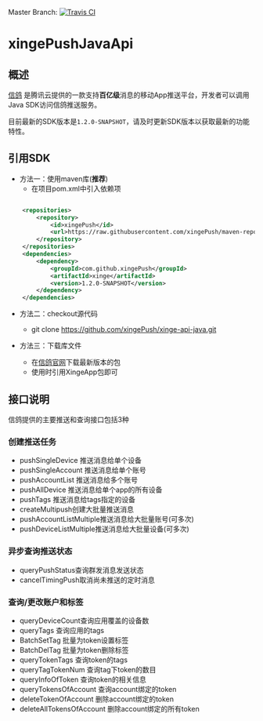 Master Branch: [![Travis CI](https://travis-ci.org/xingePush/xinge-api-java.svg?branch=master)](https://travis-ci.org/xingePush/xinge-api-java)

# xingePushJavaApi
## 概述
[信鸽](http://xg.qq.com) 是腾讯云提供的一款支持**百亿级**消息的移动App推送平台，开发者可以调用Java SDK访问信鸽推送服务。

目前最新的SDK版本是`1.2.0-SNAPSHOT`，请及时更新SDK版本以获取最新的功能特性。

## 引用SDK
- 方法一：使用maven库(**推荐**)
    - 在项目pom.xml中引入依赖项
    
```xml

	<repositories>
		<repository>
			<id>xingePush</id>
			<url>https://raw.githubusercontent.com/xingePush/maven-repository/snapshot/</url>
		</repository>
	</repositories>
	<dependencies>
		<dependency>
			<groupId>com.github.xingePush</groupId>
			<artifactId>xinge</artifactId>
			<version>1.2.0-SNAPSHOT</version>
		</dependency>
	</dependencies>
```
- 方法二：checkout源代码
    - git clone https://github.com/xingePush/xinge-api-java.git
 
- 方法三：下载库文件
    - 在[信鸽官网](http://xg.qq.com/xg/ctr_index/download)下载最新版本的包
    - 使用时引用XingeApp包即可

## 接口说明
信鸽提供的主要推送和查询接口包括3种

### 创建推送任务
- pushSingleDevice 推送消息给单个设备
- pushSingleAccount 推送消息给单个账号
- pushAccountList 推送消息给多个账号
- pushAllDevice 推送消息给单个app的所有设备
- pushTags 推送消息给tags指定的设备
- createMultipush创建大批量推送消息
- pushAccountListMultiple推送消息给大批量账号(可多次)
- pushDeviceListMultiple推送消息给大批量设备(可多次)

### 异步查询推送状态
- queryPushStatus查询群发消息发送状态
- cancelTimingPush取消尚未推送的定时消息

### 查询/更改账户和标签
- queryDeviceCount查询应用覆盖的设备数
- queryTags 查询应用的tags
- BatchSetTag 批量为token设置标签
- BatchDelTag 批量为token删除标签
- queryTokenTags 查询token的tags
- queryTagTokenNum 查询tag下token的数目
- queryInfoOfToken 查询token的相关信息
- queryTokensOfAccount 查询account绑定的token
- deleteTokenOfAccount 删除account绑定的token
- deleteAllTokensOfAccount 删除account绑定的所有token
